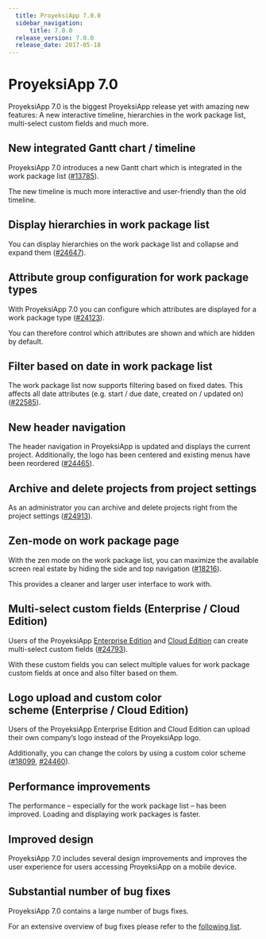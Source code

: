 ```yaml
---
  title: ProyeksiApp 7.0.0
  sidebar_navigation:
      title: 7.0.0
  release_version: 7.0.0
  release_date: 2017-05-18
---
```



# ProyeksiApp 7.0

ProyeksiApp 7.0 is the biggest ProyeksiApp release yet with amazing new
features: A new interactive timeline, hierarchies in the work package
list, multi-select custom fields and much more.

## New integrated Gantt chart / timeline

ProyeksiApp 7.0 introduces a new Gantt chart which is integrated in the
work package list
([\#13785](https://community.proyeksiapp.com/projects/proyeksiapp/work_packages/13785/activity)).

The new timeline is much more interactive and user-friendly than the old
timeline.



## Display hierarchies in work package list

You can display hierarchies on the work package list and collapse and
expand them
([\#24647](https://community.proyeksiapp.com/projects/proyeksiapp/work_packages/24647/activity)).



## Attribute group configuration for work package types

With ProyeksiApp 7.0 you can configure which attributes
are displayed for a work package type
([\#24123](https://community.proyeksiapp.com/projects/proyeksiapp/work_packages/24123/activity)).

You can therefore control which attributes are shown and which are
hidden by default.



## Filter based on date in work package list

The work package list now supports filtering based on fixed dates. This
affects all date attributes (e.g. start / due date, created on / updated
on)
([\#22585](https://community.proyeksiapp.com/projects/telekom/work_packages/22585/activity)).



## New header navigation

The header navigation in ProyeksiApp is updated and displays the current
project. Additionally, the logo has been centered and existing menus
have been reordered
([\#24465](https://community.proyeksiapp.com/projects/design/work_packages/24465/activity)).



## Archive and delete projects from project settings

As an administrator you can archive and delete projects right from the
project settings
([\#24913](https://community.proyeksiapp.com/projects/proyeksiapp/work_packages/24913/activity)).



## Zen-mode on work package page

With the zen mode on the work package list, you can maximize the
available screen real estate by hiding the side and top navigation
([\#18216](https://community.proyeksiapp.com/projects/proyeksiapp/work_packages/18216/activity)).

This provides a cleaner and larger user interface to work with.



## Multi-select custom fields (Enterprise / Cloud Edition)

Users of the ProyeksiApp [Enterprise
Edition](https://www.proyeksi.id/enterprise-edition/) and [Cloud
Edition](https://www.proyeksi.id/hosting/) can create multi-select
custom fields
([\#24793](https://community.proyeksiapp.com/projects/proyeksiapp/work_packages/24793/activity)).

With these custom fields you can select multiple values for work package
custom fields at once and also filter based on them.



## Logo upload and custom color scheme (Enterprise / Cloud Edition)

Users of the ProyeksiApp Enterprise Edition and Cloud Edition can upload
their own company’s logo instead of the ProyeksiApp logo.

Additionally, you can change the colors by using a custom color scheme
([\#18099](https://community.proyeksiapp.com/projects/gmbh/work_packages/18099/activity),
[\#24460](https://community.proyeksiapp.com/projects/gmbh/work_packages/24460/activity)).



## Performance improvements

The performance – especially for the work package list – has been
improved. Loading and displaying work packages is faster.

## Improved design

ProyeksiApp 7.0 includes several design improvements and improves the
user experience for users accessing ProyeksiApp on a mobile device.

## Substantial number of bug fixes

ProyeksiApp 7.0 contains a large number of bugs fixes.

For an extensive overview of bug fixes please refer to the [following
list](https://community.proyeksiapp.com/projects/proyeksiapp/work_packages?query_props=%7B%22c%22:%5B%22id%22,%22subject%22,%22type%22,%22status%22,%22assignee%22%5D,%22p%22:%22proyeksiapp%22,%22t%22:%22parent:desc%22,%22f%22:%5B%7B%22n%22:%22version%22,%22o%22:%22%253D%22,%22t%22:%22list_optional%22,%22v%22:%22750%22%7D,%7B%22n%22:%22type%22,%22o%22:%22%253D%22,%22t%22:%22list_model%22,%22v%22:%221%22%7D,%7B%22n%22:%22subprojectId%22,%22o%22:%22*%22,%22t%22:%22list_subprojects%22,%22v%22:%5B%5D%7D%5D,%22pa%22:1,%22pp%22:20%7D).


